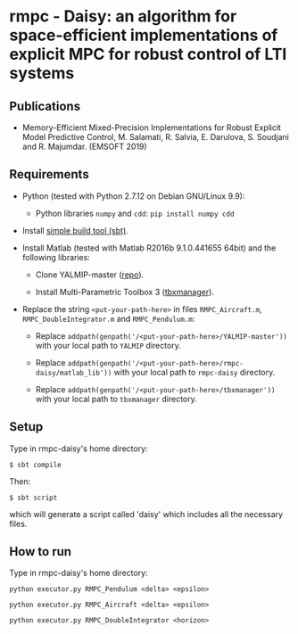# rmpc - Daisy: an algorithm for space-efficient implementations of explicit MPC for robust control of LTI systems

## Publications

* Memory-Efficient Mixed-Precision Implementations for Robust Explicit Model Predictive Control, M. Salamati, R. Salvia, E. Darulova, S. Soudjani and R. Majumdar. (EMSOFT 2019)

## Requirements

* Python (tested with Python 2.7.12 on Debian GNU/Linux 9.9):

	* Python libraries `numpy` and `cdd`: `pip install numpy cdd`

* Install [simple build tool (sbt)](http://www.scala-sbt.org/).

* Install Matlab (tested with  Matlab R2016b 9.1.0.441655 64bit) and the following libraries:
	
	* Clone YALMIP-master ([repo](https://github.com/yalmip/YALMIP)).
	
	* Install Multi-Parametric Toolbox 3 ([tbxmanager](https://www.mpt3.org/Main/Installation)).
	
* Replace the string `<put-your-path-here>` in files `RMPC_Aircraft.m`, `RMPC_DoubleIntegrator.m` and `RMPC_Pendulum.m`:
	
	* Replace `addpath(genpath('/<put-your-path-here>/YALMIP-master'))` with your local path to `YALMIP` directory.
	
	* Replace `addpath(genpath('/<put-your-path-here>/rmpc-daisy/matlab_lib'))` with your local path to `rmpc-daisy` directory.
	
	* Replace `addpath(genpath('/<put-your-path-here>/tbxmanager'))` with your local path to `tbxmanager` directory.

## Setup

Type in rmpc-daisy's home directory:

```
$ sbt compile
```

Then:

```
$ sbt script
```

which will generate a script called 'daisy' which includes all the necessary files.

## How to run

Type in rmpc-daisy's home directory:

`python executor.py RMPC_Pendulum <delta> <epsilon>`

`python executor.py RMPC_Aircraft <delta> <epsilon>`

`python executor.py RMPC_DoubleIntegrator <horizon>`

